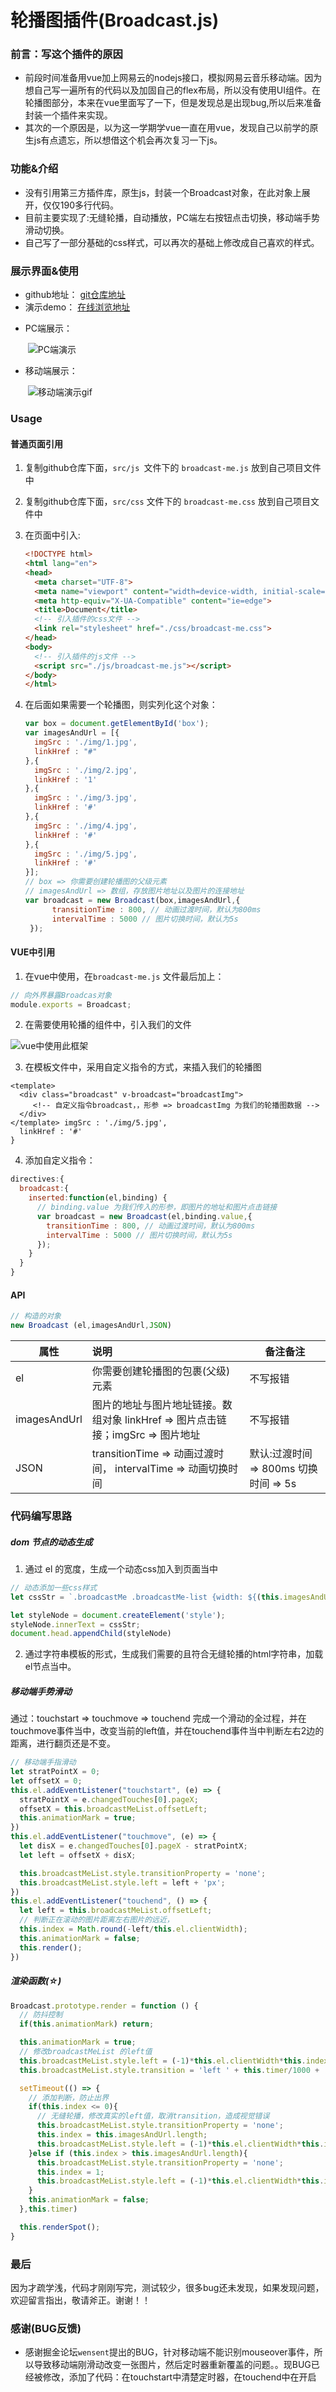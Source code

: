 # 轮播图插件(Broadcast.js)

### 前言：写这个插件的原因

* 前段时间准备用vue加上网易云的nodejs接口，模拟网易云音乐移动端。因为想自己写一遍所有的代码以及加固自己的flex布局，所以没有使用UI组件。在轮播图部分，本来在vue里面写了一下，但是发现总是出现bug,所以后来准备封装一个插件来实现。
* 其次的一个原因是，以为这一学期学vue一直在用vue，发现自己以前学的原生js有点遗忘，所以想借这个机会再次复习一下js。

### 功能&介绍

* 没有引用第三方插件库，原生js，封装一个Broadcast对象，在此对象上展开，仅仅190多行代码。
* 目前主要实现了:无缝轮播，自动播放，PC端左右按钮点击切换，移动端手势滑动切换。
* 自己写了一部分基础的css样式，可以再次的基础上修改成自己喜欢的样式。


### 展示界面&使用

- github地址： [git仓库地址](https://github.com/LiChangyi/broadcastJs)
- 演示demo： [在线浏览地址](https://lichangyi.github.io/broadcastJs/src/index.html)

* PC端展示：

  ​	![PC端演示](./img/1.gif)

* 移动端展示：

  ​	![移动端演示gif](./img/2.gif)





### Usage

#### 普通页面引用

1. 复制github仓库下面，`src/js `文件下的 `broadcast-me.js`  放到自己项目文件中

2. 复制github仓库下面，`src/css` 文件下的 `broadcast-me.css`  放到自己项目文件中

3. 在页面中引入:

   ```` html
   <!DOCTYPE html>
   <html lang="en">
   <head>
     <meta charset="UTF-8">
     <meta name="viewport" content="width=device-width, initial-scale=1.0">
     <meta http-equiv="X-UA-Compatible" content="ie=edge">
     <title>Document</title>
     <!-- 引入插件的css文件 -->
     <link rel="stylesheet" href="./css/broadcast-me.css">
   </head>
   <body>
     <!-- 引入插件的js文件 -->
     <script src="./js/broadcast-me.js"></script>
   </body>
   </html>
   ````

4. 在后面如果需要一个轮播图，则实列化这个对象：

   ``` javascript
   var box = document.getElementById('box');
   var imagesAndUrl = [{
     imgSrc : './img/1.jpg',
     linkHref : "#"
   },{
     imgSrc : './img/2.jpg',
     linkHref : '1'
   },{
     imgSrc : './img/3.jpg',
     linkHref : '#'
   },{
     imgSrc : './img/4.jpg',
     linkHref : '#'
   },{
     imgSrc : './img/5.jpg',
     linkHref : '#'
   }];
   // box => 你需要创建轮播图的父级元素
   // imagesAndUrl => 数组，存放图片地址以及图片的连接地址
   var broadcast = new Broadcast(box,imagesAndUrl,{
         transitionTime : 800, // 动画过渡时间，默认为800ms
         intervalTime : 5000 // 图片切换时间，默认为5s
    });
   ```


#### VUE中引用

1. 在vue中使用，在`broadcast-me.js` 文件最后加上：

``` javascript
// 向外界暴露Broadcas对象
module.exports = Broadcast;
```

2. 在需要使用轮播的组件中，引入我们的文件

![vue中使用此框架](./img/vue-0.png)

3. 在模板文件中，采用自定义指令的方式，来插入我们的轮播图

``` vue
<template>
  <div class="broadcast" v-broadcast="broadcastImg">
     <!-- 自定义指令broadcast，，形参 => broadcastImg 为我们的轮播图数据 -->
  </div>
</template> imgSrc : './img/5.jpg',
  linkHref : '#'
}
```

4. 添加自定义指令：

``` javascript
directives:{
  broadcast:{
    inserted:function(el,binding) {
      // binding.value 为我们传入的形参，即图片的地址和图片点击链接
      var broadcast = new Broadcast(el,binding.value,{
        transitionTime : 800, // 动画过渡时间，默认为800ms
        intervalTime : 5000 // 图片切换时间，默认为5s
      });
    }
  }
}
```



#### API

``` javascript
// 构造的对象
new Broadcast (el,imagesAndUrl,JSON)
```

| 属性           | 说明                                       | 备注备注                        |
| ------------ | :--------------------------------------- | --------------------------- |
| el           | 你需要创建轮播图的包裹(父级)元素                        | 不写报错                        |
| imagesAndUrl | 图片的地址与图片地址链接。数组对象  linkHref => 图片点击链接；imgSrc => 图片地址 | 不写报错                        |
| JSON         | transitionTime => 动画过渡时间， intervalTime => 动画切换时间 | 默认:过渡时间 => 800ms 切换时间 => 5s |



### 代码编写思路

##### dom 节点的动态生成

1. 通过 el 的宽度，生成一个动态css加入到页面当中

``` javascript
// 动态添加一些css样式
let cssStr = `.broadcastMe .broadcastMe-list {width: ${(this.imagesAndUrl.length+2)*this.el.clientWidth}px;}.broadcastMe .broadcastMe-list .broadcastMe-item {width:${this.el.clientWidth}px;}`;

let styleNode = document.createElement('style');
styleNode.innerText = cssStr;
document.head.appendChild(styleNode)
```

2. 通过字符串模板的形式，生成我们需要的且符合无缝轮播的html字符串，加载el节点当中。



##### 移动端手势滑动

通过：touchstart => touchmove => touchend 完成一个滑动的全过程，并在touchmove事件当中，改变当前的left值，并在touchend事件当中判断左右2边的距离，进行翻页还是不变。

``` javascript
// 移动端手指滑动
let stratPointX = 0;
let offsetX = 0;
this.el.addEventListener("touchstart", (e) => {
  stratPointX = e.changedTouches[0].pageX;
  offsetX = this.broadcastMeList.offsetLeft;
  this.animationMark = true;
})
this.el.addEventListener("touchmove", (e) => {
  let disX = e.changedTouches[0].pageX - stratPointX;
  let left = offsetX + disX;

  this.broadcastMeList.style.transitionProperty = 'none';
  this.broadcastMeList.style.left = left + 'px';
})
this.el.addEventListener("touchend", () => {
  let left = this.broadcastMeList.offsetLeft;
  // 判断正在滚动的图片距离左右图片的远近，
  this.index = Math.round(-left/this.el.clientWidth);
  this.animationMark = false;
  this.render();
})
```



##### 渲染函数(☆)

```javascript
Broadcast.prototype.render = function () {
  // 防抖控制
  if(this.animationMark) return;

  this.animationMark = true;
  // 修改broadcastMeList 的left值
  this.broadcastMeList.style.left = (-1)*this.el.clientWidth*this.index + 'px';
  this.broadcastMeList.style.transition = 'left ' + this.timer/1000 + 's';

  setTimeout(() => {
    // 添加判断，防止出界
    if(this.index <= 0){
      // 无缝轮播，修改真实的left值，取消transition，造成视觉错误
      this.broadcastMeList.style.transitionProperty = 'none';
      this.index = this.imagesAndUrl.length;
      this.broadcastMeList.style.left = (-1)*this.el.clientWidth*this.index + 'px';
    }else if (this.index > this.imagesAndUrl.length){ 
      this.broadcastMeList.style.transitionProperty = 'none';
      this.index = 1;
      this.broadcastMeList.style.left = (-1)*this.el.clientWidth*this.index + 'px';
    }
    this.animationMark = false;
  },this.timer)

  this.renderSpot();
}
```



### 最后

因为才疏学浅，代码才刚刚写完，测试较少，很多bug还未发现，如果发现问题，欢迎留言指出，敬请斧正。谢谢！！



### 感谢(BUG反馈)

* 感谢掘金论坛`wensent`提出的BUG，针对移动端不能识别mouseover事件，所以导致移动端刚滑动改变一张图片，然后定时器重新覆盖的问题。。现BUG已经被修改，添加了代码：在touchstart中清楚定时器，在touchend中在开启

